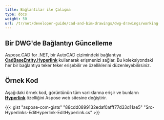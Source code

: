 ```yaml
---
title: Bağlantılar ile Çalışma
type: docs
weight: 50
url: /tr/net/developer-guide/cad-and-bim-drawings/dwg-drawings/working-with-hyperlinks/
---
```


## **Bir DWG'de Bağlantıyı Güncelleme**

Aspose.CAD for .NET, bir AutoCAD çizimindeki bağlantıya [**CadBaseEntity.Hyperlink**](https://reference.aspose.com/cad/net/aspose.cad.fileformats.cad.cadobjects/cadbaseentity/properties/hyperlink) kullanarak erişmenizi sağlar. Bu koleksiyondaki her bir bağlantıya teker teker erişebilir ve özelliklerini düzenleyebilirsiniz.

## Örnek Kod

Aşağıdaki örnek kod, görüntünün tüm varlıklarına erişir ve bunların [**Hyperlink**](https://reference.aspose.com/cad/net/aspose.cad.fileformats.cad.cadobjects/cadbaseentity/properties/hyperlink) özelliğini Aspose web sitesine değiştirir.

{{< gist "aspose-com-gists" "88cdd0899132edaf0afff77d33d11ae5" "Src-Hyperlinks-EditHyperlink-EditHyperlink.cs" >}}
